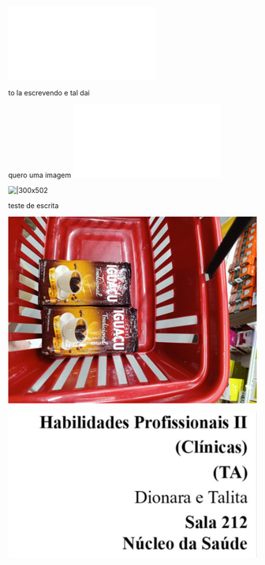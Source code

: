 ![Teste excali](Teste%20excali.md)

to la escrevendo e tal dai 

quero uma imagem
![Drawing 2025-02-03 18.53.08.excalidraw](Drawing%202025-02-03%2018.53.08.excalidraw.md)




![|300x502](IMG-20250203-WA0066.jpg)


teste de escrita

![teste](Assets/Attachments/IMG-20250203-WA0062.jpg)


![](Assets/Attachments/IMG-20250203-WA0065.jpg)